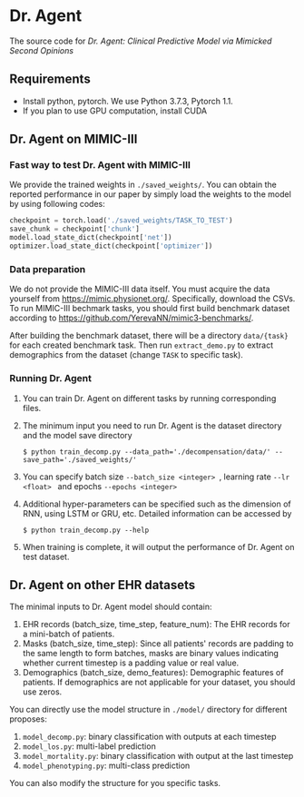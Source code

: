 # Dr. Agent

The source code for *Dr. Agent: Clinical Predictive Model via Mimicked Second Opinions*

## Requirements

* Install python, pytorch. We use Python 3.7.3, Pytorch 1.1.
* If you plan to use GPU computation, install CUDA

## Dr. Agent on MIMIC-III

### Fast way to test Dr. Agent with MIMIC-III

We provide the trained weights in ```./saved_weights/```. You can obtain the reported performance in our paper by simply load the weights to the model by using following codes:

```python
checkpoint = torch.load('./saved_weights/TASK_TO_TEST')
save_chunk = checkpoint['chunk']
model.load_state_dict(checkpoint['net'])
optimizer.load_state_dict(checkpoint['optimizer'])
```

### Data preparation

We do not provide the MIMIC-III data itself. You must acquire the data yourself from https://mimic.physionet.org/. Specifically, download the CSVs. To run MIMIC-III bechmark tasks, you should first build benchmark dataset according to https://github.com/YerevaNN/mimic3-benchmarks/.

After building the benchmark dataset, there will be a directory ```data/{task}``` for each created benchmark task. Then run ```extract_demo.py``` to extract demographics from the dataset (change ```TASK``` to specific task).

### Running Dr. Agent

1. You can train Dr. Agent on different tasks by running corresponding files.

2. The minimum input you need to run Dr. Agent is the dataset directory and the model save directory

    ```$ python train_decomp.py --data_path='./decompensation/data/' --save_path='./saved_weights/' ```

3. You can specify batch size ```--batch_size <integer> ```, learning rate ```--lr <float> ``` and epochs ```--epochs <integer> ```

4. Additional hyper-parameters can be specified such as the dimension of RNN, using LSTM or GRU, etc. Detailed information can be accessed by 

    ```$ python train_decomp.py --help```

5. When training is complete, it will output the performance of Dr. Agent on test dataset.

## Dr. Agent on other EHR datasets

The minimal inputs to Dr. Agent model should contain:

1. EHR records (batch_size, time_step, feature_num): The EHR records for a mini-batch of patients.
2. Masks (batch_size, time_step): Since all patients' records are padding to the same length to form batches, masks are binary values indicating whether current timestep is a padding value or real value.
3. Demographics (batch_size, demo_features): Demographic features of patients. If demographics are not applicable for your dataset, you should use zeros.

You can directly use the model structure in ```./model/``` directory for different proposes:

1. ```model_decomp.py```: binary classification with outputs at each timestep
2. ```model_los.py```: multi-label prediction
3. ```model_mortality.py```: binary classification with output at the last timestep
4. ```model_phenotyping.py```: multi-class prediction

You can also modify the structure for you specific tasks.
